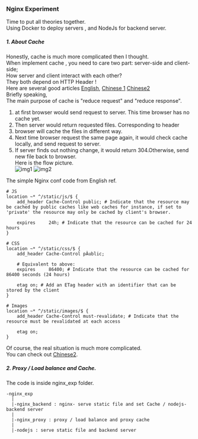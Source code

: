 ### Nginx Experiment  
Time to put all theories together.  
Using Docker to deploy servers , and NodeJs for backend server.  

##### 1. About Cache  
Honestly, cache is much more complicated then I thought.  
When implement cache , you need to care two part: server-side and client-side;  
How server and client interact with each other?  
They both depend on HTTP Header !  
Here are several good articles [English](https://www.theodo.fr/blog/2016/06/improve-the-performance-of-your-webapp-configure-nginx-to-cache/), [Chinese 1](https://blog.othree.net/log/2012/12/22/cache-control-and-etag/)  [Chinese2](https://blog.toright.com/posts/3414/%E5%88%9D%E6%8E%A2-http-1-1-cache-%E6%A9%9F%E5%88%B6.html)  
Briefly speaking,   
The main purpose of cache is "reduce request" and "reduce response".  
1. at first browser would send request to server. This time browser has no cache yet.  
2. Then server would return requested files. Corresponding to header
3. browser will cache the files in different way.  
4. Next time browser request the same page again, it would check cache locally, and send request to server.  
5. If server finds out nothing change, it would return 304.Otherwise, send new file back to browser.    
Here is the flow picture.  
![img1]()
![img2]()

The simple Nginx conf code from English ref.  
```
# JS
location ~* ^/static/js/$ {
    add_header Cache-Control public; # Indicate that the resource may be cached by public caches like web caches for instance, if set to 'private' the resource may only be cached by client's browser.

    expires     24h; # Indicate that the resource can be cached for 24 hours
}

# CSS
location ~* ^/static/css/$ {
    add_header Cache-Control pÂublic;

    # Equivalent to above:
    expires     86400; # Indicate that the resource can be cached for 86400 seconds (24 hours)

    etag on; # Add an ETag header with an identifier that can be stored by the client
}

# Images
location ~* ^/static/images/$ {
    add_header Cache-Control must-revalidate; # Indicate that the resource must be revalidated at each access

    etag on;
}
```

Of course, the real situation is much more complicated.  
You can check out [Chinese2](https://blog.toright.com/posts/3414/%E5%88%9D%E6%8E%A2-http-1-1-cache-%E6%A9%9F%E5%88%B6.html).    

##### 2. Proxy / Load balance and Cache.  
The code is inside nginx_exp folder.  
```
-nginx_exp
  |
  |-nginx_backend : nginx- serve static file and set Cache / nodejs- backend server
  |
  |-nginx_proxy : proxy / load balance and proxy cache  
  |
  |-nodejs : serve static file and backend server  
  ```
